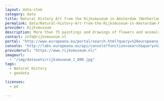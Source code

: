 ```yaml
---
layout: data-item
category: data
title: Natural History Art from the Rijksmuseum in Amsterdam (Netherlands)
permalink: data/Natural-History-Art-from-the-Rijksmuseum-in-Amsterdam-Netherlands
provider: Rijksmuseum
description: More than 75 paintings and drawings of flowers and animals from the collections of the  Rijksmuseum. In Dutch. This is a subset of the Rijksmuseum dataset in Europeana.
contact: info@rijksmuseum.nl
portal: "http://www.europeana.eu/portal/search.html?query=%28europeana_collectionName%3A90402*%29+AND+%28%22stilleven+met+bloemen%22+OR+%22koson%22+OR+%22Insecten%2C+bloemen+en+vruchten%22+OR+%28%22dieren%22+AND+%22goes%22%29+OR+%28marrel+AND+tulpen%29%29&rows=96"
console: "http://labs.europeana.eu/api/console?function=search&query=%28europeana_collectionName%3A90402*%29+AND+%28%22stilleven+met+bloemen%22+OR+%22koson%22+OR+%22Insecten%2C+bloemen+en+vruchten%22+OR+%28%22dieren%22+AND+%22goes%22%29+OR+%28marrel+AND+tulpen%29%29&rows=96"
providerurl: "https://www.rijksmuseum.nl/"
imageurl: 
  - "/img/datasets/rijksmuseum_1_800.jpg"
tags:
  - Natural History
  - geodata

licenses:
  - pd  
      
---
```

